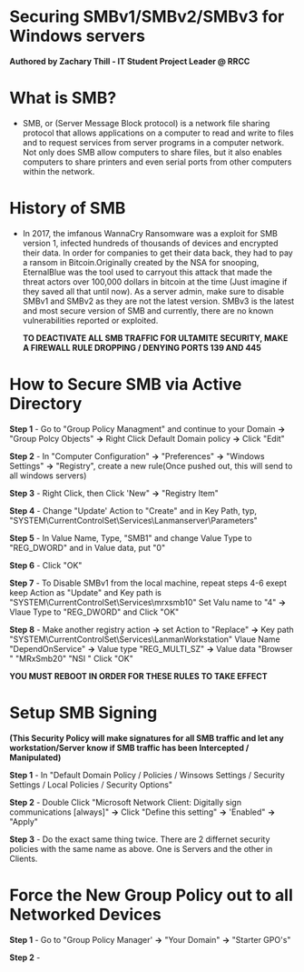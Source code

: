 # Securing SMBv1/SMBv2/SMBv3 for Windows servers 
**Authored by Zachary Thill - IT Student Project Leader @ RRCC**


# What is SMB? # 
- SMB, or (Server Message Block protocol) is a network file sharing protocol that allows applications on a computer to read and write to files and to request services 
  from server programs in a computer network. Not only does SMB allow computers to share files, but it also enables computers to share printers and even serial ports 
  from other computers within the network.  
  
# History of SMB 
 - In 2017, the imfanous WannaCry Ransomware was a exploit for SMB version 1, infected hundreds of thousands of devices and encrypted their data. In order
   for companies to get their data back, they had to pay a ransom in Bitcoin.Originally created by the NSA for snooping, EternalBlue was the tool used to carryout this 
   attack that made the threat actors over 100,000 dollars in bitcoin at the time (Just imagine if they saved all that until now). As a server admin, make sure to 
   disable SMBv1 and SMBv2 as they are not the latest version. SMBv3 is the latest and most secure version of SMB and currently, there are no known vulnerabilities 
   reported or exploited.  
   
   **TO DEACTIVATE ALL SMB TRAFFIC FOR ULTAMITE SECURITY, MAKE A FIREWALL RULE DROPPING / DENYING PORTS 139 AND 445**
   
 # How to Secure SMB via Active Directory
   
 **Step 1** - Go to "Group Policy Managment" and continue to your Domain **->** "Group Polcy Objects" **->** Right Click Default Domain policy **->** Click "Edit" 
   
 **Step 2** - In "Computer Configuration" **->** "Preferences" **->** "Windows Settings" **->** "Registry", create a new rule(Once pushed out, this will send to all windows servers)

 **Step 3** - Right Click, then Click 'New" **->** "Registry Item" 
   
 **Step 4** - Change "Update' Action to "Create" and in Key Path, typ, "SYSTEM\CurrentControlSet\Services\Lanmanserver\Parameters" 
   
 **Step 5** - In Value Name, Type, "SMB1" and change Value Type to "REG_DWORD" and in Value data, put "0"
   
 **Step 6** - Click "OK"
   
 **Step 7** - To Disable SMBv1 from the local machine, repeat steps 4-6 exept keep Action as "Update" and Key path is "SYSTEM\CurrentControlSet\Services\mrxsmb10" 
            Set Valu name to "4" **->** Vlaue Type to "REG_DWORD" and Click "OK" 
   
 **Step 8** - Make another registry action **->** set Action to "Replace" **->** Key path "SYSTEM\CurrentControlSet\Services\LanmanWorkstation"
            Vlaue Name "DependOnService" **->** Value type "REG_MULTI_SZ" **->** Value data "Browser "
                                                                                    "MRxSmb20" 
                                                                                    "NSI     " Click "OK" 
 
 **YOU MUST REBOOT IN ORDER FOR THESE RULES TO TAKE EFFECT**
 

# Setup SMB Signing 
**(This Security Policy will make signatures for all SMB traffic and let any workstation/Server know if SMB traffic has been Intercepted / Manipulated)**

 **Step 1** - In "Default Domain Policy / Policies / Winsows Settings / Security Settings / Local Policies / Security Options" 

 **Step 2** - Double Click "Microsoft Network Client: Digitally sign communications [always]" **->** Click "Define this setting" **->** 'Enabled" **->** "Apply" 
                                                           
 **Step 3** - Do the exact same thing twice. There are 2 differnet security policies with the same name as above. One is Servers and the other in Clients.
                                                                                    
   # Force the New Group Policy out to all Networked Devices  
   
 **Step 1** - Go to "Group Policy Manager' **->** "Your Domain" **->** "Starter GPO's" 

 **Step 2** - 
